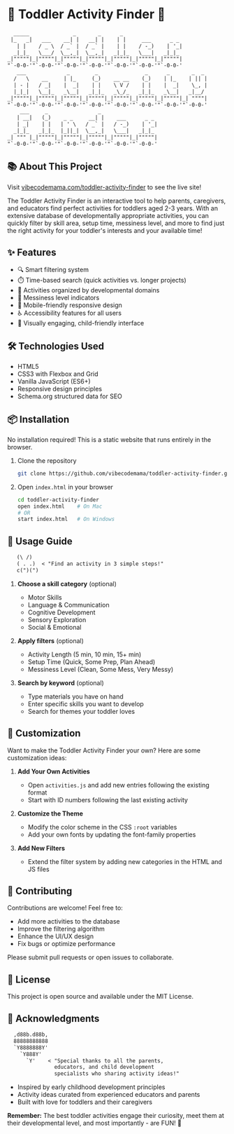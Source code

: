 # 🧸 Toddler Activity Finder 🧸

```txt
  _____              _       _      _                            
 |_   _|   ___    __| |   __| |    | |     ___      _ _          
   | |    / _ \  / _` |  / _` |    | |    / -_)    | '_|         
  _|_|_   \___/  \__,_|  \__,_|   _|_|_   \___|   _|_|_          
_|"""""|_|"""""|_|"""""|_|"""""|_|"""""|_|"""""|_|"""""|         
"`-0-0-'"`-0-0-'"`-0-0-'"`-0-0-'"`-0-0-'"`-0-0-'"`-0-0-'         
   ___             _        _               _      _       _  _  
  /   \    __     | |_     (_)    __ __    (_)    | |_    | || | 
  | - |   / _|    |  _|    | |    \ V /    | |    |  _|    \_, | 
  |_|_|   \__|_   _\__|   _|_|_   _\_/_   _|_|_   _\__|   _|__/  
_|"""""|_|"""""|_|"""""|_|"""""|_|"""""|_|"""""|_|"""""|_| """"| 
"`-0-0-'"`-0-0-'"`-0-0-'"`-0-0-'"`-0-0-'"`-0-0-'"`-0-0-'"`-0-0-' 
    ___     _                _                                   
   | __|   (_)    _ _     __| |    ___      _ _                  
   | _|    | |   | ' \   / _` |   / -_)    | '_|                 
  _|_|_   _|_|_  |_||_|  \__,_|   \___|   _|_|_                  
_| """ |_|"""""|_|"""""|_|"""""|_|"""""|_|"""""|                 
"`-0-0-'"`-0-0-'"`-0-0-'"`-0-0-'"`-0-0-'"`-0-0-'
```

## 📚 About This Project

Visit [vibecodemama.com/toddler-activity-finder](https://vibecodemama.com/toddler-activity-finder/) to see the live site!

The Toddler Activity Finder is an interactive tool to help parents, caregivers, and educators find perfect activities for toddlers aged 2-3 years. With an extensive database of developmentally appropriate activities, you can quickly filter by skill area, setup time, messiness level, and more to find just the right activity for your toddler's interests and your available time!

## ✨ Features

- 🔍  Smart filtering system
- ⏱️  Time-based search (quick activities vs. longer projects)
- 🧠  Activities organized by developmental domains
- 🧹  Messiness level indicators
- 📱  Mobile-friendly responsive design
- ♿  Accessibility features for all users
- 🌈  Visually engaging, child-friendly interface

## 🛠️ Technologies Used

- HTML5
- CSS3 with Flexbox and Grid
- Vanilla JavaScript (ES6+)
- Responsive design principles
- Schema.org structured data for SEO

## 📦 Installation

No installation required! This is a static website that runs entirely in the browser.

1. Clone the repository
   ```sh
   git clone https://github.com/vibecodemama/toddler-activity-finder.git
   ```

2. Open `index.html` in your browser
   ```sh
   cd toddler-activity-finder
   open index.html    # On Mac
   # OR
   start index.html   # On Windows
   ```

## 🚀 Usage Guide

```txt
   (\ /)
   ( . .)  < "Find an activity in 3 simple steps!"
   c(")(")
```

1. **Choose a skill category** (optional)
   - Motor Skills
   - Language & Communication
   - Cognitive Development
   - Sensory Exploration
   - Social & Emotional

2. **Apply filters** (optional)
   - Activity Length (5 min, 10 min, 15+ min)
   - Setup Time (Quick, Some Prep, Plan Ahead)
   - Messiness Level (Clean, Some Mess, Very Messy)

3. **Search by keyword** (optional)
   - Type materials you have on hand
   - Enter specific skills you want to develop
   - Search for themes your toddler loves

## 🎨 Customization

Want to make the Toddler Activity Finder your own? Here are some customization ideas:

1. **Add Your Own Activities**
   - Open `activities.js` and add new entries following the existing format
   - Start with ID numbers following the last existing activity

2. **Customize the Theme**
   - Modify the color scheme in the CSS `:root` variables
   - Add your own fonts by updating the font-family properties

3. **Add New Filters**
   - Extend the filter system by adding new categories in the HTML and JS files

## 🤝 Contributing

Contributions are welcome! Feel free to:

- Add more activities to the database
- Improve the filtering algorithm
- Enhance the UI/UX design
- Fix bugs or optimize performance

Please submit pull requests or open issues to collaborate.

## 📜 License

This project is open source and available under the MIT License.

## 👏 Acknowledgments

```txt
  ,d88b.d88b,
  88888888888
  `Y8888888Y'
    `Y888Y'
      `Y'    < "Special thanks to all the parents,
               educators, and child development 
               specialists who sharing activity ideas!"
```

- Inspired by early childhood development principles
- Activity ideas curated from experienced educators and parents
- Built with love for toddlers and their caregivers

**Remember:** The best toddler activities engage their curiosity, meet them at their developmental level, and most importantly - are FUN! 🎉
